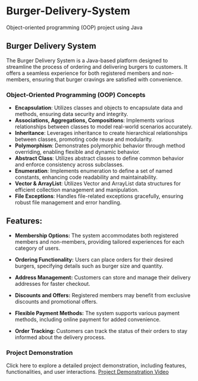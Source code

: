 # Burger-Delivery-System
Object-oriented programming (OOP) project using Java


## Burger Delivery System

The Burger Delivery System is a Java-based platform designed to streamline the process of ordering and delivering burgers to customers. It offers a seamless experience for both registered members and non-members, ensuring that burger cravings are satisfied with convenience.

### Object-Oriented Programming (OOP) Concepts

- **Encapsulation**: Utilizes classes and objects to encapsulate data and methods, ensuring data security and integrity.
- **Associations, Aggregations, Compositions**: Implements various relationships between classes to model real-world scenarios accurately.
- **Inheritance**: Leverages inheritance to create hierarchical relationships between classes, promoting code reuse and modularity.
- **Polymorphism**: Demonstrates polymorphic behavior through method overriding, enabling flexible and dynamic behavior.
- **Abstract Class**: Utilizes abstract classes to define common behavior and enforce consistency across subclasses.
- **Enumeration**: Implements enumeration to define a set of named constants, enhancing code readability and maintainability.
- **Vector & ArrayList**: Utilizes Vector and ArrayList data structures for efficient collection management and manipulation.
- **File Exceptions**: Handles file-related exceptions gracefully, ensuring robust file management and error handling.

## Features:

- **Membership Options:** 
  The system accommodates both registered members and non-members, providing tailored experiences for each category of users.

- **Ordering Functionality:** 
  Users can place orders for their desired burgers, specifying details such as burger size and quantity.

- **Address Management:** 
  Customers can store and manage their delivery addresses for faster checkout.

- **Discounts and Offers:** 
  Registered members may benefit from exclusive discounts and promotional offers.

- **Flexible Payment Methods:** 
  The system supports various payment methods, including online payment for added convenience.

- **Order Tracking:** 
  Customers can track the status of their orders to stay informed about the delivery process.



### Project Demonstration

Click here to explore a detailed project demonstration, including features, functionalities, and user interactions.
[Project Demonstration Video](https://www.youtube.com/watch?v=UrCQDgzrTYU&feature=youtu.be)  

